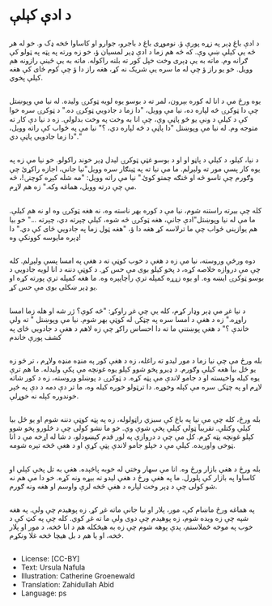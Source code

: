 # د ادې کېلې

##
د ادې باغ ډېر په زړه پورې ؤ. نوموړی باغ د باجرو، جوارو او کاساوا څخه ډک و. خو له هر څه یې کیلې ښې وې. که څه هم زما د ادې ډیر لمسیان ؤ، خو زه ورته په پټه په ټولو کې ګرانه وم. ماته به یې ډېری وخت خپل کور ته بلنه راکوله. ماته به یې ځینې رازونه هم وویل. خو یو راز ؤ چې له ما سره یې شریک نه کړ، هغه راز دا ؤ چې کوم ځای کې هغه کیلې پخوي.

##
یوه ورځ مې د انا له کوره بېرون، لمر ته د بوسو یوه لویه ټوکرۍ ولیده. له نیا مې وپوښتل چې دا ټوکرۍ څه لپاره ده، نیا مې وویل، "دا زما د جادویي ټوکرۍ ده." د ټوکرۍ سره خوا کې د کیلې د ونې یو څو پاڼې وې، چې انا به وخت په وخت بدلولې. زه د نیا دې کار ته متوجه وم. له نیا مې وپوښتل "دا پاڼې د څه لپاره دي، ؟" نیا مې په ځواب کې راته وویل، "دا زما جادویي پاڼې دي."

##
د نیا، کیلو، د کیلې د پاڼو او او د بوسو غټې ټوکرۍ لیدل ډیر خوند راکولو. خو نيا مې زه په يوه کار پسې مور ته ولېږلم. ما مې نیا ته په ټینګار سره وویل"نیا جانې، اجازه راکړئ چې وګورم چې تاسو څه او څنګه چمتو کوئ." نیا مې راته وویل: "مه شله کېږه کوچنۍ!، څه مې چې درته وویل، هماغه وکه." زه هم لاړم.

##
کله چې بیرته راستنه شوم، نیا مې د کوره بهر ناسته وه، نه هغه ټوکرۍ وه او نه هم کیلې. ما مې له نیا وپوښتل"ادې جانې، هغه ټوکرۍ څه شوه، کیلې چېرته دي، چېرته ..." خو بیا هم یوازینی ځواب چې ما ترلاسه کړ هغه دا ؤ، "هغه ټول زما په جادویي ځای کې دي." دا ډېره مایوسه کوونکې وه!

##
دوه ورځې وروسته، نیا مې زه د هغې د خوب کوټې ته د هغې په امسا پسې ولېږلم. کله چې مې دروازه خلاصه کړه، د پخو کیلو بوی مې حس کړ. د کوټې دننه د انا لویه جادويي د بوسو ټوکرۍ ایښه وه. او یوه زړړه کمپله ترې راچاپېره وه. ما هغه کمپله ترې پورته کړه او یو ډېر ښکلی بوی مې حس کړ.

##
د نيا غږ مې ډېر وډار کړم، کله یې چې غږ راوکړ: "څه کوې؟ ژر شه او هله زما امسا راوړه." زه د هغې د امسا سره په چټکۍ له کوټې بهر شوم. نیا مې وپوښتل " ته ولې خاندې ؟" د هغې پوښتنې ما ته دا احساس راکړ چې زه لاهم د هغې د جادویي ځای په کشف پورې خاندم

##
بله ورځ مې چې نیا زما د مور لیدو ته راغله، زه د هغې کور په منډه منډه ولاړم ، تر څو زه یو ځل بیا هغه کیلې وګورم. د ډيرو پخو شوو کېلو یوه غونچه مې پکې ولیدله. ما هم ترې یوه کیله واخیسته او د جامو لاندې مې پټه کړه. د ټوکرۍ د پوښلو وروسته، زه د کور شاته لاړم او په چټکۍ سره مې کېله وخوړه. دا ترټولو خوږه کیله وه، ما تر دې دمه د دې په څېر خوندوره کېله نه خوړلې.

##
بله ورځ، کله چې مې نيا په باغ کې سبزي راټولوله، زه په پټه کوټې دننه شوم او یو ځل بیا کيلې وکتلې. تقریبآ ټولې کېلې پخې شوې وې. خو ما نشو کولی چې د څلورو پخو شوو کېلو غونچه پټه کړم. کل مې چې د دروازې په لور قدم کېښودلو، د شا له اړخه مې د انا ټوخی واورېده. کیلې مې د خپلو جامو لاندې پټې کړې او د هغې څخه تېره شومه.

##
بله ورځ د هغې بازار ورځ وه. انا مې سهار وختي له خوبه پاڅېده. هغې به تل پخې کېلې او کاساوا په بازار کې پلورل. ما په هغې ورځ د هغې لیدو ته بیړه ونه کړه. خو دا مې هم نه شو کولی چې د ډېر وخت لپاره د هغې څخه لرې واوسم او هغه ونه ګورم.

##
په هماغه ورځ ماښام کې، مور، پلار او نیا جانې ماته غږ کړ. زه پوهیدم چې ولې. په هغه شپه چې زه ویده شوم، زه پوهیدم چې دوی ولې ما ته غږ کوي. کله چې په کټ کې د خوب په موخه څملاستم، پدې پوهه شوم چې زه به هیڅکله هم د انا څخه، د مور او پلار څخه، او یا هم د بل هیچا څخه غلا ونکړم.

##
* License: [CC-BY]
* Text: Ursula Nafula
* Illustration: Catherine Groenewald
* Translation: Zahidullah Abid
* Language: ps
